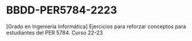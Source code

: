# BBDD-PER5784-2223
[Grado en Ingeniería Informática] Ejercicios para reforzar conceptos para estudiantes del PER 5784. Curso 22-23
